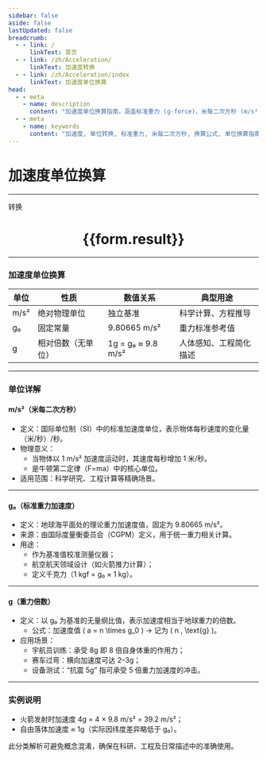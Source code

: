 ```yaml
---
sidebar: false
aside: false
lastUpdated: false
breadcrumb:
  - - link: /
      linkText: 首页
  - - link: /zh/Acceleration/
      linkText: 加速度转换
  - - link: /zh/Acceleration/index
      linkText: 加速度单位换算
head:
  - - meta
    - name: description
      content: "加速度单位换算指南，涵盖标准重力 (g-force)、米每二次方秒 (m/s²) 的详细换算公式与说明。"
  - - meta
    - name: keywords
      content: "加速度, 单位转换, 标准重力, 米每二次方秒, 换算公式, 单位换算指南"  
---
```


# 加速度单位换算
---
<script setup>
import { onMounted, reactive, inject ,ref  } from 'vue'
import { NButton,NForm ,NFormItem,NInput,NInputNumber,NSelect,NCard,useMessage ,NGrid ,NGi } from 'naive-ui'
import { defineClientComponent } from 'vitepress'
import { Acceleration } from '../../files';
const convert = inject('convert')
// console.log(convert().possibilities('acceleration'))

const options =  [
  { "label": "标准重力 (g-force)", "value": "g-force" },
  { "label": "米每二次方秒 (m/s²)", "value": "m/s2" },
];
const formRef = ref(null);
const rules = {
  number:{
    required: true,
    type: 'number',
    trigger: "blur"
  },
  to:{
    required: true,
    trigger: "select"
  },
  from:{
    required: true,
    trigger: "select"
  }
}
const form = reactive({
  number:null,
  to:'',
  from:'',
  result:'',
  title:'面积单位换算',
})
const convertHandler = (e) => {
   e.preventDefault();
  formRef.value?.validate((errors)=>{
    if (!errors) {
      form.result = `${form.number}${form.from} = ${convert(form.number).from(form.from).to(form.to)}${form.to}`
    }
  })
}
</script>

<n-form size="large" :model="form" ref='formRef' :rules="rules">
  <n-form-item label="数值"  path="number">
    <n-input-number size="large" style="width:100%" :min="0" v-model:value="form.number"   placeholder="请输入要转换的数值" />
  </n-form-item>
  <n-form-item label="从" path="from">
    <n-select  size="large" :options="options" v-model:value="form.from" placeholder="请选择原始单位" />
  </n-form-item>
  <n-form-item label="到" path="to">
    <n-select  size="large" :options="options" v-model:value="form.to" placeholder="请选择转换单位" />
  </n-form-item>
  <n-form-item>
    <n-button type="primary" style="width:100%" @click="convertHandler">转换</n-button>
  </n-form-item>
</n-form>
<n-card  embedded :bordered="false" hoverable>
  <div  style="text-align:center">
    <h1>{{form.result}}</h1>
  </div>
</n-card>

 
---

 
### 加速度单位换算
| 单位 | 性质       | 数值关系       | 典型用途         |  
|----------|----------------|---------------------|----------------------|  
| m/s² | 绝对物理单位   | 独立基准            | 科学计算、方程推导   |  
| g₀   | 固定常量       | 9.80665 m/s²        | 重力标准参考值       |  
| g    | 相对倍数（无单位） | 1g = g₀ ≈ 9.8 m/s² | 人体感知、工程简化描述 |  
 
---
###  单位详解
#### m/s²（米每二次方秒）  
- 定义：国际单位制（SI）中的标准加速度单位，表示物体每秒速度的变化量（米/秒）/秒。  
- 物理意义：  
  - 当物体以 1 m/s² 加速度运动时，其速度每秒增加 1 米/秒。  
  - 是牛顿第二定律（F=ma）中的核心单位。  
- 适用范围：科学研究、工程计算等精确场景。  
 
---
 
#### g₀（标准重力加速度）  
- 定义：地球海平面处的理论重力加速度值，固定为 9.80665 m/s²。  
- 来源：由国际度量衡委员会（CGPM）定义，用于统一重力相关计算。  
- 用途：  
  - 作为基准值校准测量仪器；  
  - 航空航天领域设计（如火箭推力计算）；  
  - 定义千克力（1 kgf = g₀ × 1 kg）。  
 
---
 
#### g（重力倍数）  
- 定义：以 g₀ 为基准的无量纲比值，表示加速度相当于地球重力的倍数。  
  - 公式：加速度值 \( a = n \times g_0 \) → 记为 \( n \, \text{g} \)。  
- 应用场景：  
  - 宇航员训练：承受 8g 即 8 倍自身体重的作用力；  
  - 赛车过弯：横向加速度可达 2–3g；  
  - 设备测试：“抗震 5g” 指可承受 5 倍重力加速度的冲击。  
 
---
### 实例说明
- 火箭发射时加速度 4g = 4 × 9.8 m/s² = 39.2 m/s²；  
- 自由落体加速度 ≈ 1g（实际因纬度差异略低于 g₀）。  
 
此分类解析可避免概念混淆，确保在科研、工程及日常描述中的准确使用。

